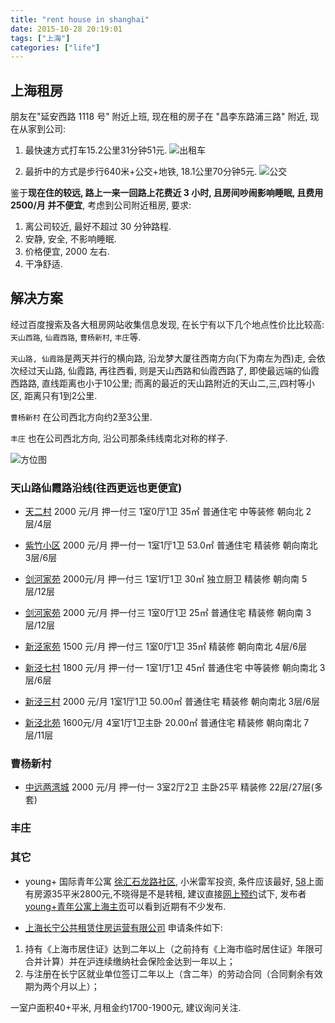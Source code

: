 ```yaml
---
title: "rent house in shanghai"
date: 2015-10-28 20:19:01
tags: ["上海"]
categories: ["life"]
---
```


## 上海租房

朋友在"延安西路 1118 号" 附近上班, 现在租的房子在 "昌李东路浦三路" 附近, 现在从家到公司:

1. 最快速方式打车15.2公里31分钟51元.
![出租车](http://77fi0h.com1.z0.glb.clouddn.com/rent/home_company_taxi.png)

2. 最折中的方式是步行640米+公交+地铁, 18.1公里70分钟5元.
![公交](http://77fi0h.com1.z0.glb.clouddn.com/rent/home_company_bus.png)

鉴于**现在住的较远, 路上一来一回路上花费近 3 小时, 且房间吵闹影响睡眠, 且费用 2500/月 并不便宜**, 考虑到公司附近租房, 要求:

1. 离公司较近, 最好不超过 30 分钟路程.
2. 安静, 安全, 不影响睡眠.
3. 价格便宜, 2000 左右.
4. 干净舒适.

解决方案
-----------
经过百度搜索及各大租房网站收集信息发现, 在长宁有以下几个地点性价比比较高: `天山西路`, `仙霞西路`, `曹杨新村`, `丰庄`等. 

`天山路, 仙霞路`是两天并行的横向路, 沿龙梦大厦往西南方向(下为南左为西)走, 会依次经过天山路, 仙霞路,
再往西看, 则是天山西路和仙霞西路了, 即使最远端的仙霞西路路, 直线距离也小于10公里; 而离的最近的天山路附近的天山二,三,四村等小区, 距离只有1到2公里.

`曹杨新村` 在公司西北方向约2至3公里.

`丰庄` 也在公司西北方向, 沿公司那条纬线南北对称的样子.

![方位图](http://77fi0h.com1.z0.glb.clouddn.com/rent/company_note.png)

### 天山路仙霞路沿线(往西更远也更便宜)
* [天二村](http://sh.58.com/zufang/19596597042953x.shtml?psid=153188872189532385210835435&entinfo=19596597042953_0&PGTID=153188872189532385210835435&ClickID=1&iuType=i_2) 2000 元/月 押一付三 1室0厅1卫 35㎡ 普通住宅 中等装修  朝向北 2层/4层

* [紫竹小区](http://sh.58.com/zufang/23732811651258x.shtml?psid=106898539189533280492015125&entinfo=23732811651258_0&PGTID=106898539189533280492015125&ClickID=1&iuType=i_2) 2000 元/月 押一付一 1室1厅1卫 53.0㎡  普通住宅  精装修  朝向南北 3层/6层

* [剑河家苑](http://sh.58.com/zufang/21840060582815x.shtml?psid=165659566189530172827192381&entinfo=21840060582815_0&PGTID=165659566189530172827192381&ClickID=7&iuType=i_2) 2000元/月 押一付三 1室1厅1卫 30㎡  独立厨卫 精装修 朝向南 5层/12层

* [剑河家苑](http://sh.58.com/zufang/21839547985316x.shtml?psid=153188872189532385210835435&entinfo=21839547985316_0&PGTID=153188872189532385210835435&ClickID=3&iuType=i_2) 2000 元/月 押一付三 1室0厅1卫 25㎡  普通住宅 精装修 朝向南 3层/12层

* [新泾家苑](http://sh.58.com/zufang/23653476943881x.shtml?psid=187367955189531745310647516&entinfo=23653476943881_0&PGTID=187367955189531745310647516&ClickID=5&iuType=i_2) 1500 元/月 押一付三 1室0厅1卫 35㎡  精装修    朝向南北 4层/6层

* [新泾七村](http://sh.58.com/zufang/23765065538491x.shtml?psid=165659566189530172827192381&entinfo=23765065538491_0&PGTID=165659566189530172827192381&ClickID=2&iuType=i_2) 1800 元/月 押一付一 1室1厅1卫 45㎡ 普通住宅 中等装修 朝向南北 3层/6层

* [新泾三村](http://sh.58.com/zufang/23756085396531x.shtml?psid=127144533189533226019917275&entinfo=23756085396531_0&addtype=level1&PGTID=127144533189533226019917275&ClickID=1&iuType=b_2) 2000 元/月 1室1厅1卫  50.00㎡  普通住宅 精装修 朝向南北 3层/6层

* [新泾北苑](http://sh.58.com/hezu/20369660966154x.shtml?psid=127144533189533226019917275&entinfo=20369660966154_0&PGTID=127144533189533226019917275&ClickID=3&iuType=i_2) 1600元/月 4室1厅1卫主卧  20.00㎡  普通住宅 精装修 朝向南北 7层/11层

### 曹杨新村
* [中远两湾城](http://sh.58.com/hezu/22513798934564x.shtml?adtype=1&entinfo=22513798934564_0&psid=156582087189533129734110427&iuType=q_2&ClickID=1&PGTID=156582087189533129734110427) 2000 元/月  押一付一  3室2厅2卫 主卧25平 精装修 22层/27层(多套)

### 丰庄

### 其它
* young+ 国际青年公寓 [徐汇石龙路社区](http://www.youplus.cc/?p=web&c=shop&a=get&shop_id=11), 小米雷军投资, 条件应该最好, [58](http://sh.58.com/zufang/17153941194761x.shtml)上面有房源35平米2800元,不晓得是不是转租, 建议直接[网上预约](http://www.youplus.cc/order/validate/)试下, 发布者[young+青年公寓上海主页](http://my.58.com/11295679647751/?PGTID=170474000189532831015061628&ClickID=2)可以看到近期有不少发布.

* [上海长宁公共租赁住房运营有限公司](http://www.shcngz.com/pages/index.aspx)
申请条件如下:
1. 持有《上海市居住证》达到二年以上（之前持有《上海市临时居住证》年限可合并计算）并在沪连续缴纳社会保险金达到一年以上；
2. 与注册在长宁区就业单位签订二年以上（含二年）的劳动合同（合同剩余有效期为两个月以上）；

一室户面积40+平米, 月租金约1700-1900元, 建议询问关注.

